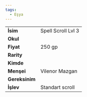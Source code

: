 ```yaml
---
tags:
  - Eşya
---  
```

  
|  |  |  
|---|---|  
| **İsim** | Spell Scroll Lvl 3|  
| **Okul** | |  
| **Fiyat** | 250 gp|  
| **Rarity** | |  
| **Kimde** | |  
| **Menşei** | Vilenor Mazgan|  
| **Gereksinim** | |  
| **İşlev** | Standart scroll|  
